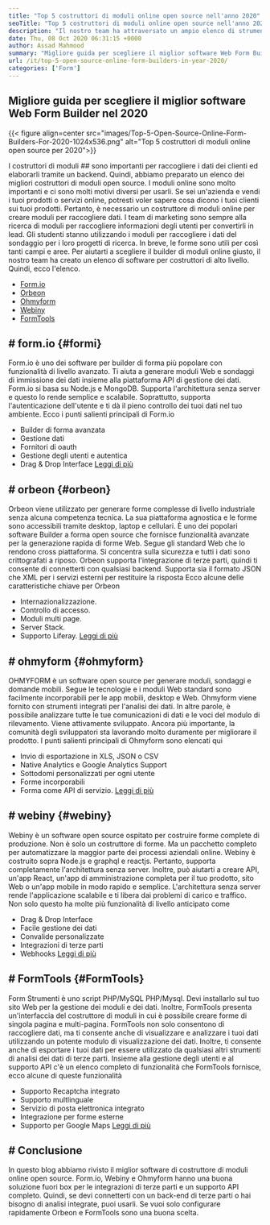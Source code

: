 ```yaml
---
title: "Top 5 costruttori di moduli online open source nell'anno 2020" 
seoTitle: "Top 5 costruttori di moduli online open source nell'anno 2020" 
description: "Il nostro team ha attraversato un ampio elenco di strumenti di costruttori di moduli e abbiamo elencato per te alcuni dei migliori software di costruttore di moduli online." 
date: Thu, 08 Oct 2020 06:31:15 +0000
author: Assad Mahmood
summary: "Migliore guida per scegliere il miglior software Web Form Builder nel 2020" 
url: /it/top-5-open-source-online-form-builders-in-year-2020/
categories: ['Form']
---
```


## Migliore guida per scegliere il miglior software Web Form Builder nel 2020

{{< figure align=center src="images/Top-5-Open-Source-Online-Form-Builders-For-2020-1024x536.png" alt="Top 5 costruttori di moduli online open source per 2020">}}


I costruttori di moduli ## sono importanti per raccogliere i dati dei clienti ed elaborarli tramite un backend. Quindi, abbiamo preparato un elenco dei migliori costruttori di moduli open source.
I moduli online sono molto importanti e ci sono molti motivi diversi per usarli. Se sei un'azienda e vendi i tuoi prodotti o servizi online, potresti voler sapere cosa dicono i tuoi clienti sui tuoi prodotti. Pertanto, è necessario un costruttore di moduli online per creare moduli per raccogliere dati.
I team di marketing sono sempre alla ricerca di moduli per raccogliere informazioni degli utenti per convertirli in lead. Gli studenti stanno utilizzando i moduli per raccogliere i dati del sondaggio per i loro progetti di ricerca. In breve, le forme sono utili per così tanti campi e aree.
Per aiutarti a scegliere il builder di moduli online giusto, il nostro team ha creato un elenco di software per costruttori di alto livello. Quindi, ecco l'elenco.
  * [Form.io][1]
  * [Orbeon][2]
  * [Ohmyform][3]
  * [Webiny][4]
  * [FormTools][5]

## # **form.io** {#formi}
Form.io è uno dei software per builder di forma più popolare con funzionalità di livello avanzato. Ti aiuta a generare moduli Web e sondaggi di immissione dei dati insieme alla piattaforma API di gestione dei dati.
Form.io si basa su Node.js e MongoDB. Supporta l'architettura senza server e questo lo rende semplice e scalabile. Soprattutto, supporta l'autenticazione dell'utente e ti dà il pieno controllo dei tuoi dati nel tuo ambiente.
Ecco i punti salienti principali di Form.io
  * Builder di forma avanzata
  * Gestione dati
  * Fornitori di oauth
  * Gestione degli utenti e autentica
  * Drag & Drop Interface
    [Leggi di più][6]

## # **orbeon** {#orbeon}
Orbeon viene utilizzato per generare forme complesse di livello industriale senza alcuna competenza tecnica. La sua piattaforma agnostica e le forme sono accessibili tramite desktop, laptop e cellulari.
È uno dei popolari software Builder a forma open source che fornisce funzionalità avanzate per la generazione rapida di forme Web. Segue gli standard Web che lo rendono cross piattaforma. Si concentra sulla sicurezza e tutti i dati sono crittografati a riposo.
Orbeon supporta l'integrazione di terze parti, quindi ti consente di connetterti con qualsiasi backend. Supporta sia il formato JSON che XML per i servizi esterni per restituire la risposta
Ecco alcune delle caratteristiche chiave per Orbeon
  * Internazionalizzazione.
  * Controllo di accesso.
  * Moduli multi page.
  * Server Stack.
  * Supporto Liferay.
    [Leggi di più][7]

## # **ohmyform** {#ohmyform}
OHMYFORM è un software open source per generare moduli, sondaggi e domande mobili. Segue le tecnologie e i moduli Web standard sono facilmente incorporabili per le app mobili, desktop e Web.
Ohmyform viene fornito con strumenti integrati per l'analisi dei dati. In altre parole, è possibile analizzare tutte le tue comunicazioni di dati e le voci del modulo di rilevamento. Viene attivamente sviluppato. Ancora più importante, la comunità degli sviluppatori sta lavorando molto duramente per migliorare il prodotto.
I punti salienti principali di Ohmyform sono elencati qui
  * Invio di esportazione in XLS, JSON o CSV
  * Native Analytics e Google Analytics Support
  * Sottodomi personalizzati per ogni utente
  * Forme incorporabili
  * Forma come API di servizio.
    [Leggi di più][8]

## # **webiny** {#webiny}
Webiny è un software open source ospitato per costruire forme complete di produzione. Non è solo un costruttore di forme. Ma un pacchetto completo per automatizzare la maggior parte dei processi aziendali online.
Webiny è costruito sopra Node.js e graphql e reactjs. Pertanto, supporta completamente l'architettura senza server. Inoltre, può aiutarti a creare API, un'app React, un'app di amministrazione completa per il tuo prodotto, sito Web o un'app mobile in modo rapido e semplice.
L'architettura senza server rende l'applicazione scalabile e ti libera dai problemi di carico e traffico. Non solo questo ha molte più funzionalità di livello anticipato come
  * Drag & Drop Interface
  * Facile gestione dei dati
  * Convalide personalizzate
  * Integrazioni di terze parti
  * Webhooks
    [Leggi di più][9]

## # **FormTools** {#FormTools}
Form Strumenti è uno script PHP/MySQL PHP/Mysql. Devi installarlo sul tuo sito Web per la gestione dei moduli e dei dati. Inoltre, FormTools presenta un'interfaccia del costruttore di moduli in cui è possibile creare forme di singola pagina e multi-pagina.
FormTools non solo consentono di raccogliere dati, ma ti consente anche di visualizzare e analizzare i tuoi dati utilizzando un potente modulo di visualizzazione dei dati. Inoltre, ti consente anche di esportare i tuoi dati per essere utilizzato da qualsiasi altri strumenti di analisi dei dati di terze parti.
Insieme alla gestione degli utenti e al supporto API c'è un elenco completo di funzionalità che FormTools fornisce, ecco alcune di queste funzionalità
  * Supporto Recaptcha integrato
  * Supporto multlinguale
  * Servizio di posta elettronica integrato
  * Integrazione per forme esterne
  * Supporto per Google Maps
    [Leggi di più][10]

## # Conclusione
In questo blog abbiamo rivisto il miglior software di costruttore di moduli online open source. Form.io, Webiny e Ohmyform hanno una buona soluzione fuori box per le integrazioni di terze parti e un supporto API completo. Quindi, se devi connetterti con un back-end di terze parti o hai bisogno di analisi integrate, puoi usarli. Se vuoi solo configurare rapidamente Orbeon e FormTools sono una buona scelta.

  
[1]: #formio
[2]: #orbeon
[3]: #ohmyform
[4]: #webiny
[5]: #formtools
[6]: https://products.containerize.com/form/formio
[7]: https://products.containerize.com/form/orbeon
[8]: https://products.containerize.com/form/ohmyform
[9]: https://products.containerize.com/form/webiny
[10]: https://products.containerize.com/form/formtools
